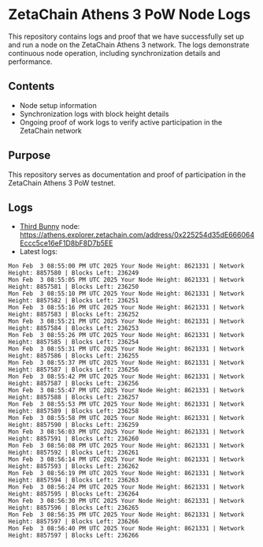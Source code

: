 # ZetaChain Athens 3 PoW Node Logs
This repository contains logs and proof that we have successfully set up and run a node on the ZetaChain Athens 3 network. The logs demonstrate continuous node operation, including synchronization details and performance.

## Contents
- Node setup information
- Synchronization logs with block height details
- Ongoing proof of work logs to verify active participation in the ZetaChain network

## Purpose
This repository serves as documentation and proof of participation in the ZetaChain Athens 3 PoW testnet.

## Logs

- [Third Bunny](https://thirdbunny.xyz/) node: https://athens.explorer.zetachain.com/address/0x225254d35dE666064Eccc5ce16eF1D8bF8D7b5EE
- Latest logs:
```
Mon Feb  3 08:55:00 PM UTC 2025 Your Node Height: 8621331 | Network Height: 8857580 | Blocks Left: 236249
Mon Feb  3 08:55:05 PM UTC 2025 Your Node Height: 8621331 | Network Height: 8857581 | Blocks Left: 236250
Mon Feb  3 08:55:10 PM UTC 2025 Your Node Height: 8621331 | Network Height: 8857582 | Blocks Left: 236251
Mon Feb  3 08:55:16 PM UTC 2025 Your Node Height: 8621331 | Network Height: 8857583 | Blocks Left: 236252
Mon Feb  3 08:55:21 PM UTC 2025 Your Node Height: 8621331 | Network Height: 8857584 | Blocks Left: 236253
Mon Feb  3 08:55:26 PM UTC 2025 Your Node Height: 8621331 | Network Height: 8857585 | Blocks Left: 236254
Mon Feb  3 08:55:31 PM UTC 2025 Your Node Height: 8621331 | Network Height: 8857586 | Blocks Left: 236255
Mon Feb  3 08:55:37 PM UTC 2025 Your Node Height: 8621331 | Network Height: 8857587 | Blocks Left: 236256
Mon Feb  3 08:55:42 PM UTC 2025 Your Node Height: 8621331 | Network Height: 8857587 | Blocks Left: 236256
Mon Feb  3 08:55:47 PM UTC 2025 Your Node Height: 8621331 | Network Height: 8857588 | Blocks Left: 236257
Mon Feb  3 08:55:53 PM UTC 2025 Your Node Height: 8621331 | Network Height: 8857589 | Blocks Left: 236258
Mon Feb  3 08:55:58 PM UTC 2025 Your Node Height: 8621331 | Network Height: 8857590 | Blocks Left: 236259
Mon Feb  3 08:56:03 PM UTC 2025 Your Node Height: 8621331 | Network Height: 8857591 | Blocks Left: 236260
Mon Feb  3 08:56:08 PM UTC 2025 Your Node Height: 8621331 | Network Height: 8857592 | Blocks Left: 236261
Mon Feb  3 08:56:14 PM UTC 2025 Your Node Height: 8621331 | Network Height: 8857593 | Blocks Left: 236262
Mon Feb  3 08:56:19 PM UTC 2025 Your Node Height: 8621331 | Network Height: 8857594 | Blocks Left: 236263
Mon Feb  3 08:56:24 PM UTC 2025 Your Node Height: 8621331 | Network Height: 8857595 | Blocks Left: 236264
Mon Feb  3 08:56:30 PM UTC 2025 Your Node Height: 8621331 | Network Height: 8857596 | Blocks Left: 236265
Mon Feb  3 08:56:35 PM UTC 2025 Your Node Height: 8621331 | Network Height: 8857597 | Blocks Left: 236266
Mon Feb  3 08:56:40 PM UTC 2025 Your Node Height: 8621331 | Network Height: 8857597 | Blocks Left: 236266
```
